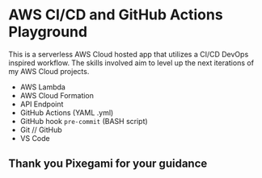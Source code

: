 # AWS CI/CD and GitHub Actions Playground

This is a serverless AWS Cloud hosted app that utilizes a CI/CD DevOps inspired workflow. The skills involved aim to level up the next iterations of my AWS Cloud projects.

* AWS Lambda
* AWS Cloud Formation
* API Endpoint
* GitHub Actions (YAML .yml)
* GitHub hook `pre-commit` (BASH script)
* Git // GitHub
* VS Code

## Thank you Pixegami for your guidance